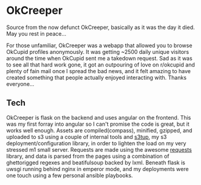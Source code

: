 # OkCreeper

Source from the now defunct OkCreeper, basically as it was the day it died. May you rest in peace...

For those unfamiliar, OkCreeper was a webapp that allowed you to browse OkCupid profiles anonymously. It was getting ~2500 daily unique visitors around the time when OkCupid sent me a takedown request. Sad as it was to see all that hard work gone, it got an outpouring of love on r/okcupid and plenty of fain mail once I spread the bad news, and it felt amazing to have created something that people actually enjoyed interacting with. Thanks everyone...

## Tech

OkCreeper is flask on the backend and uses angular on the frontend. This was my first forray into angular so I can't promise the code is great, but it works well enough. Assets are compiled(compass), minified, gzipped, and uploaded to s3 using a couple of internal tools and [s3tup](https://github.com/HeyImAlex/s3tup), my s3 deployment/configuration library, in order to lighten the load on my very stressed m1 small server. Requests are made using the awesome [requests](https://github.com/kennethreitz/requests) library, and data is parsed from the pages using a combination of ghettorigged regexes and beatifulsoup backed by lxml. Beneath flask is uwsgi running behind nginx in emperor mode, and my deployments were one touch using a few personal ansible playbooks.